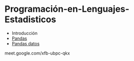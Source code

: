 # Programación-en-Lenguajes-Estadisticos

- Introducción
- <a href="https://github.com/Wilsonsr/Programacion-en-Lenguajes-Estadisticos/blob/main/NOTEBOOKS/Copia_de_Pandas.ipynb" > Pandas</a >
- <a href="https://github.com/Wilsonsr/Programacion-en-Lenguajes-Estadisticos/blob/main/NOTEBOOKS/Pandas_datos.ipynb" > Pandas datos</a >

meet.google.com/xfb-ubpc-qkx


 
